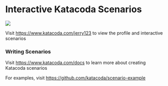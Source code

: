 # Interactive Katacoda Scenarios

[![](http://shields.katacoda.com/katacoda/jerry123/count.svg)](https://www.katacoda.com/jerry123 "Get your profile on Katacoda.com")

Visit https://www.katacoda.com/jerry123 to view the profile and interactive scenarios

### Writing Scenarios
Visit https://www.katacoda.com/docs to learn more about creating Katacoda scenarios

For examples, visit https://github.com/katacoda/scenario-example
